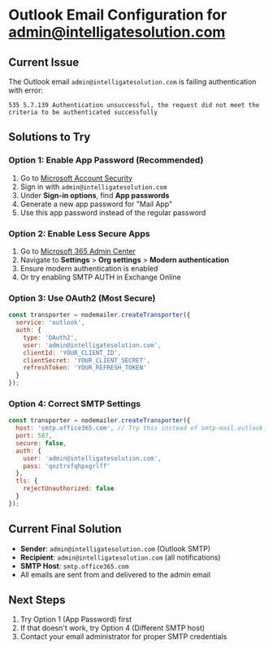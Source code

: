 # Outlook Email Configuration for admin@intelligatesolution.com

## Current Issue
The Outlook email `admin@intelligatesolution.com` is failing authentication with error:
```
535 5.7.139 Authentication unsuccessful, the request did not meet the criteria to be authenticated successfully
```

## Solutions to Try

### Option 1: Enable App Password (Recommended)
1. Go to [Microsoft Account Security](https://account.microsoft.com/security)
2. Sign in with `admin@intelligatesolution.com`
3. Under **Sign-in options**, find **App passwords**
4. Generate a new app password for "Mail App"
5. Use this app password instead of the regular password

### Option 2: Enable Less Secure Apps
1. Go to [Microsoft 365 Admin Center](https://admin.microsoft.com)
2. Navigate to **Settings** > **Org settings** > **Modern authentication**
3. Ensure modern authentication is enabled
4. Or try enabling SMTP AUTH in Exchange Online

### Option 3: Use OAuth2 (Most Secure)
```javascript
const transporter = nodemailer.createTransporter({
  service: 'outlook',
  auth: {
    type: 'OAuth2',
    user: 'admin@intelligatesolution.com',
    clientId: 'YOUR_CLIENT_ID',
    clientSecret: 'YOUR_CLIENT_SECRET',
    refreshToken: 'YOUR_REFRESH_TOKEN'
  }
});
```

### Option 4: Correct SMTP Settings
```javascript
const transporter = nodemailer.createTransporter({
  host: 'smtp.office365.com', // Try this instead of smtp-mail.outlook.com
  port: 587,
  secure: false,
  auth: {
    user: 'admin@intelligatesolution.com',
    pass: 'qnztrxfqhpxgrlff'
  },
  tls: {
    rejectUnauthorized: false
  }
});
```

## Current Final Solution
- **Sender**: `admin@intelligatesolution.com` (Outlook SMTP)
- **Recipient**: `admin@intelligatesolution.com` (all notifications)
- **SMTP Host**: `smtp.office365.com`
- All emails are sent from and delivered to the admin email

## Next Steps
1. Try Option 1 (App Password) first
2. If that doesn't work, try Option 4 (Different SMTP host)
3. Contact your email administrator for proper SMTP credentials
